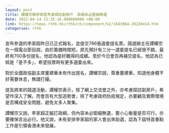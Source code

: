 ```yaml
---
layout: post
title: 譚耀宗稱李家超考慮探訪劏房戶　政綱未必鉅細無遺
date: 2022-04-14 13:35:16.000000000 +08:00
link: https://news.rthk.hk/rthk/ch/component/k2/1643964-20220414.htm
categories: rthk
---
```


宣布參選的李家超昨日已正式報名，並提交786張選委提名票。競選辦主任譚耀宗在一個電台節目說，由於籌備時間短，原先預計有三分一選委提名已經很不錯，最終有700多份提名，他認為是好難得的成績。至於今日會否再補交提名，他認為已經是「差不多」，希望投票時有更多選委出來。

對於全國政協副主席董建華未有作出提名，譚耀宗說，尊重董建華，知道他身體不好需要休息，無謂打擾。

提及將來的競選活動，譚耀宗表示，除了網上交流會之外，亦考慮探訪劏房戶，希望作深入了解。而會否有大型造勢會，除了考慮政府防疫規定，亦要顧及實際環境是否構成安全問題，避免太多人聚集。

譚耀宗又說，李家超正擬訂政綱，但內容未必鉅細無遺，要小心衡量是否可行，亦要確保言出必行。他又說，未有安排李家超的家人會出來助選，認為下屆特首重點工作是引領香港未來發展。
